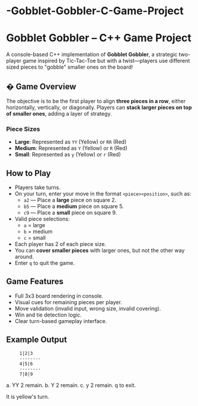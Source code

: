 # -Gobblet-Gobbler-C-Game-Project

# Gobblet Gobbler – C++ Game Project

A console-based C++ implementation of **Gobblet Gobbler**, a strategic two-player game inspired by Tic-Tac-Toe but with a twist—players use different sized pieces to "gobble" smaller ones on the board!

## � Game Overview

The objective is to be the first player to align **three pieces in a row**, either horizontally, vertically, or diagonally. Players can **stack larger pieces on top of smaller ones**, adding a layer of strategy.

### Piece Sizes
- **Large**: Represented as `YY` (Yellow) or `RR` (Red)
- **Medium**: Represented as `Y` (Yellow) or `R` (Red)
- **Small**: Represented as `y` (Yellow) or `r` (Red)

##  How to Play

- Players take turns.
- On your turn, enter your move in the format `<piece><position>`, such as:
  - `a2` — Place a **large** piece on square 2.
  - `b5` — Place a **medium** piece on square 5.
  - `c9` — Place a **small** piece on square 9.
- Valid piece selections:
  - `a` = large
  - `b` = medium
  - `c` = small
- Each player has 2 of each piece size.
- You can **cover smaller pieces** with larger ones, but not the other way around.
- Enter `q` to quit the game.

## Game Features

- Full 3x3 board rendering in console.
- Visual cues for remaining pieces per player.
- Move validation (invalid input, wrong size, invalid covering).
- Win and tie detection logic.
- Clear turn-based gameplay interface.

## Example Output

         1|2|3
         --------
         4|5|6
         --------
         7|8|9
a. YY 2 remain.
b. Y 2 remain.
c. y 2 remain.
q to exit.

It is yellow's turn.

